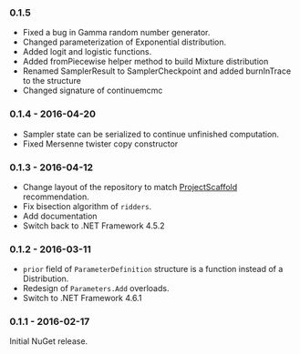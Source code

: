 ### 0.1.5

* Fixed a bug in Gamma random number generator.
* Changed parameterization of Exponential distribution.
* Added logit and logistic functions.
* Added fromPiecewise helper method to build Mixture distribution
* Renamed SamplerResult to SamplerCheckpoint and added burnInTrace to the structure
* Changed signature of continuemcmc

### 0.1.4 - 2016-04-20

* Sampler state can be serialized to continue unfinished computation.
* Fixed Mersenne twister copy constructor

### 0.1.3 - 2016-04-12

* Change layout of the repository to match [ProjectScaffold](http://fsprojects.github.io/ProjectScaffold/) recommendation.
* Fix bisection algorithm of `ridders`.
* Add documentation
* Switch back to .NET Framework 4.5.2

### 0.1.2 - 2016-03-11

* `prior` field of `ParameterDefinition` structure is a function instead of a Distribution.
* Redesign of `Parameters.Add` overloads.
* Switch to .NET Framework 4.6.1

### 0.1.1 - 2016-02-17

Initial NuGet release.
 